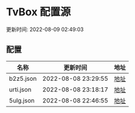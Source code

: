 
# TvBox 配置源

更新时间: 2022-08-09 02:49:03


## 配置

|   名称  | 更新时间  |地址  |
|  ----  | ----  |----  |
|  b2z5.json | 2022-08-08 23:29:55 |[地址](https://box.okeybox.top/tv/b2z5.json) |
|  urti.json | 2022-08-08 23:18:17 |[地址](https://box.okeybox.top/tv/urti.json) |
|  5ulg.json | 2022-08-08 22:46:55 |[地址](https://box.okeybox.top/tv/5ulg.json) |
  
    
